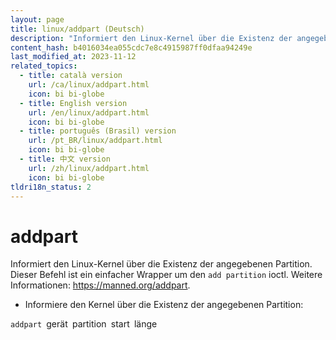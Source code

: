 ```yaml
---
layout: page
title: linux/addpart (Deutsch)
description: "Informiert den Linux-Kernel über die Existenz der angegebenen Partition."
content_hash: b4016034ea055cdc7e8c4915987ff0dfaa94249e
last_modified_at: 2023-11-12
related_topics:
  - title: català version
    url: /ca/linux/addpart.html
    icon: bi bi-globe
  - title: English version
    url: /en/linux/addpart.html
    icon: bi bi-globe
  - title: português (Brasil) version
    url: /pt_BR/linux/addpart.html
    icon: bi bi-globe
  - title: 中文 version
    url: /zh/linux/addpart.html
    icon: bi bi-globe
tldri18n_status: 2
---
```

# addpart

Informiert den Linux-Kernel über die Existenz der angegebenen Partition.
Dieser Befehl ist ein einfacher Wrapper um den `add partition` ioctl.
Weitere Informationen: <https://manned.org/addpart>.

- Informiere den Kernel über die Existenz der angegebenen Partition:

`addpart `<span class="tldr-var badge badge-pill bg-dark-lm bg-white-dm text-white-lm text-dark-dm font-weight-bold">gerät</span>` `<span class="tldr-var badge badge-pill bg-dark-lm bg-white-dm text-white-lm text-dark-dm font-weight-bold">partition</span>` `<span class="tldr-var badge badge-pill bg-dark-lm bg-white-dm text-white-lm text-dark-dm font-weight-bold">start</span>` `<span class="tldr-var badge badge-pill bg-dark-lm bg-white-dm text-white-lm text-dark-dm font-weight-bold">länge</span>
